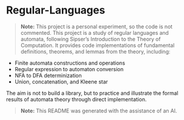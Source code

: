 # Regular-Languages
> **Note:** This project is a personal experiment, so the code is not commented.
This project is a study of regular languages and automata, following Sipser’s Introduction to the Theory of Computation. It provides code implementations of fundamental definitions, theorems, and lemmas from the theory, including:

- Finite automata constructions and operations
- Regular expression to automaton conversion
- NFA to DFA determinization
- Union, concatenation, and Kleene star

The aim is not to build a library, but to practice and illustrate the formal results of automata theory through direct implementation.

> **Note:** This README was generated with the assistance of an AI.
